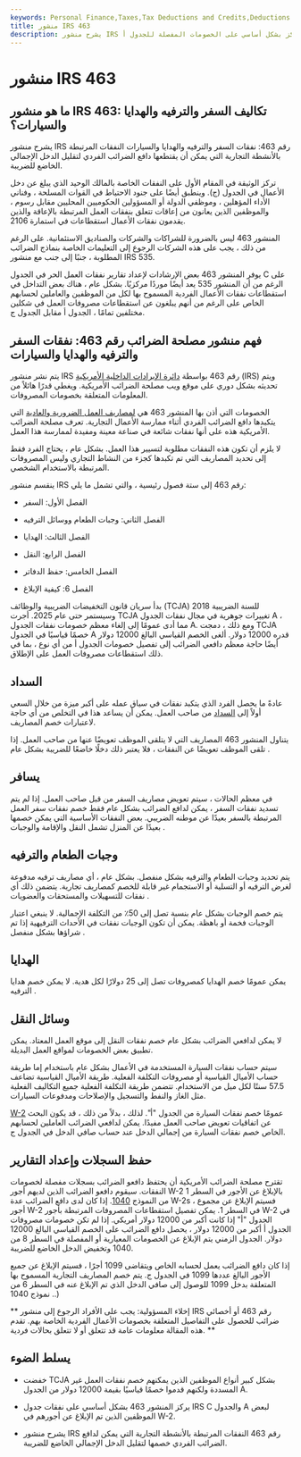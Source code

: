 ```yaml
---
keywords: Personal Finance,Taxes,Tax Deductions and Credits,Deductions and Credits
title: منشور IRS 463
description: يشرح منشور IRS رقم 463 النفقات المؤهلة لخصم دافعي الضرائب الفردي. يركز بشكل أساسي على الخصومات المفصلة للجدول أ.
---
```


# منشور IRS 463
## ما هو منشور IRS 463: تكاليف السفر والترفيه والهدايا والسيارات؟

يشرح منشور IRS رقم 463: نفقات السفر والترفيه والهدايا والسيارات النفقات المرتبطة بالأنشطة التجارية التي يمكن أن يقتطعها دافع الضرائب الفردي لتقليل الدخل الإجمالي الخاضع للضريبة.

تركز الوثيقة في المقام الأول على النفقات الخاصة بالمالك الوحيد الذي يبلغ عن دخل الأعمال في الجدول (ج). وينطبق أيضًا على جنود الاحتياط في القوات المسلحة ، وفناني الأداء المؤهلين ، وموظفي الدولة أو المسؤولين الحكوميين المحليين مقابل رسوم ، والموظفين الذين يعانون من إعاقات تتعلق بنفقات العمل المرتبطة بالإعاقة والذين يقدمون نفقات الأعمال استقطاعات في استمارة 2106.

المنشور 463 ليس بالضرورة للشراكات والشركات والصناديق الاستئمانية. على الرغم من ذلك ، يجب على هذه الشركات الرجوع إلى التعليمات الخاصة بنماذج الضرائب المطلوبة ، جنبًا إلى جنب مع منشور IRS 535.

يوفر المنشور 463 بعض الإرشادات لإعداد تقارير نفقات العمل الحر في الجدول C على الرغم من أن المنشور 535 يعد أيضًا موردًا مركزيًا. بشكل عام ، هناك بعض التداخل في استقطاعات نفقات الأعمال الفردية المسموح بها لكل من الموظفين والعاملين لحسابهم الخاص على الرغم من أنهم يبلغون عن استقطاعات مصروفات العمل في شكلين مختلفين تمامًا ، الجدول أ مقابل الجدول ج.

## فهم منشور مصلحة الضرائب رقم 463: نفقات السفر والترفيه والهدايا والسيارات

يتم نشر منشور IRS رقم 463 بواسطة [دائرة الإيرادات الداخلية الأمريكية](/irs) (IRS) ويتم تحديثه بشكل دوري على موقع ويب مصلحة الضرائب الأمريكية. ويغطي قدرًا هائلاً من المعلومات المتعلقة بخصومات المصروفات.

الخصومات التي أذن بها المنشور 463 هي [لمصاريف العمل الضرورية والعادية](/oandne) التي يتكبدها دافع الضرائب الفردي أثناء ممارسة الأعمال التجارية. تعرف مصلحة الضرائب الأمريكية هذه على أنها نفقات شائعة في صناعة معينة ومفيدة لممارسة هذا العمل.

لا يلزم أن تكون هذه النفقات مطلوبة لتسيير هذا العمل. بشكل عام ، يحتاج الفرد فقط إلى تحديد المصاريف التي تم تكبدها كجزء من النشاط التجاري وليس المصروفات المرتبطة بالاستخدام الشخصي.

ينقسم منشور IRS رقم 463 إلى ستة فصول رئيسية ، والتي تشمل ما يلي:

- الفصل الأول: السفر

- الفصل الثاني: وجبات الطعام ووسائل الترفيه

- الفصل الثالث: الهدايا

- الفصل الرابع: النقل

- الفصل الخامس: حفظ الدفاتر

- الفصل 6: كيفية الإبلاغ

بدأ سريان قانون التخفيضات الضريبية والوظائف (TCJA) للسنة الضريبية 2018 وسيستمر حتى عام 2025. أجرت TCJA تغييرات جوهرية في مجال نفقات الجدول A ، مما أدى عمومًا إلى إلغاء معظم خصومات نفقات الجدول A. ومع ذلك ، دمجت TCJA خصمًا قياسيًا في الجدول A قدره 12000 دولار. ألغى الخصم القياسي البالغ 12000 دولار أيضًا حاجة معظم دافعي الضرائب إلى تفصيل خصومات الجدول أ من أي نوع ، بما في ذلك استقطاعات مصروفات العمل على الإطلاق.

## السداد

عادةً ما يحصل الفرد الذي يتكبد نفقات في سياق عمله على أكبر ميزة من خلال السعي أولاً إلى [السداد](/reimbursement) من صاحب العمل. يمكن أن يساعد هذا في التخلص من أي حاجة لاعتبارات خصم المصاريف.

يتناول المنشور 463 المصاريف التي لا يتلقى الموظف تعويضًا عنها من صاحب العمل. إذا تلقى الموظف تعويضًا عن النفقات ، فلا يعتبر ذلك دخلًا خاضعًا للضريبة بشكل عام .

## يسافر

في معظم الحالات ، سيتم تعويض مصاريف السفر من قبل صاحب العمل. إذا لم يتم تسديد نفقات السفر ، يمكن لدافع الضرائب بشكل عام فقط خصم نفقات سفر العمل المرتبطة بالسفر بعيدًا عن موطنه الضريبي. بعض النفقات الأساسية التي يمكن خصمها بعيدًا عن المنزل تشمل النقل والإقامة والوجبات .

## وجبات الطعام والترفيه

يتم تحديد وجبات الطعام والترفيه بشكل منفصل. بشكل عام ، أي مصاريف ترفيه مدفوعة لغرض الترفيه أو التسلية أو الاستجمام غير قابلة للخصم كمصاريف تجارية. يتضمن ذلك أي نفقات للتسهيلات والمستحقات والعضويات .

يتم خصم الوجبات بشكل عام بنسبة تصل إلى 50٪ من التكلفة الإجمالية. لا ينبغي اعتبار الوجبات فخمة أو باهظة. يمكن أن تكون الوجبات نفقات في الأحداث الترفيهية إذا تم شراؤها بشكل منفصل .

## الهدايا

يمكن عمومًا خصم الهدايا كمصروفات تصل إلى 25 دولارًا لكل هدية. لا يمكن خصم هدايا الترفيه .

## وسائل النقل

لا يمكن لدافعي الضرائب بشكل عام خصم نفقات النقل إلى موقع العمل المعتاد. يمكن تطبيق بعض الخصومات لمواقع العمل البديلة.

سيتم حساب نفقات السيارة المستخدمة في الأعمال بشكل عام باستخدام إما طريقة حساب الأميال القياسية أو مصروفات التكلفة الفعلية. طريقة الأميال القياسية تضاعف 57.5 سنتًا لكل ميل من الاستخدام. تتضمن طريقة التكلفة الفعلية جميع التكاليف الفعلية مثل الغاز والنفط والتسجيل والإصلاحات ومدفوعات السيارات.

[W-2](/w2form) عمومًا خصم نفقات السيارة من الجدول "أ". لذلك ، بدلاً من ذلك ، قد يكون البحث عن اتفاقيات تعويض صاحب العمل مفيدًا. يمكن لدافعي الضرائب العاملين لحسابهم الخاص خصم نفقات السيارة من إجمالي الدخل عند حساب صافي الدخل في الجدول ج.

## حفظ السجلات وإعداد التقارير

تقترح مصلحة الضرائب الأمريكية أن يحتفظ دافعو الضرائب بسجلات مفصلة لخصومات النفقات. سيقوم دافعو الضرائب الذين لديهم أجور W-2 بالإبلاغ عن الأجور في السطر 1 من النموذج [1040](/1040). إذا كان لدى دافع الضرائب عدة W-2s ، فسيتم الإبلاغ عن مجموع أجور W-2 في السطر 1. يمكن تفصيل استقطاعات المصروفات المرتبطة بأجور W-2 في الجدول "أ" إذا كانت أكبر من 12000 دولار أمريكي. إذا لم تكن خصومات مصروفات الجدول أ أكبر من 12000 دولار ، يحصل دافع الضرائب على الخصم القياسي البالغ 12000 دولار. الجدول الزمني يتم الإبلاغ عن الخصومات المعيارية أو المفصلة في السطر 8 من 1040 وتخفيض الدخل الخاضع للضريبة.

إذا كان دافع الضرائب يعمل لحسابه الخاص ويتقاضى 1099 أجرًا ، فسيتم الإبلاغ عن جميع الأجور البالغ عددها 1099 في الجدول ج. يتم خصم المصاريف التجارية المسموح بها المتعلقة بدخل 1099 للوصول إلى صافي الدخل الذي تم الإبلاغ عنه في السطر 6 من نموذج 1040 ..)

** إخلاء المسؤولية: يجب على الأفراد الرجوع إلى منشور IRS رقم 463 أو أخصائي ضرائب للحصول على التفاصيل المتعلقة بخصومات الأعمال الفردية الخاصة بهم. تقدم هذه المقالة معلومات عامة قد تتعلق أو لا تتعلق بحالات فردية. **

## يسلط الضوء

- خفضت TCJA بشكل كبير أنواع الموظفين الذين يمكنهم خصم نفقات العمل غير المسددة ولكنهم قدموا خصمًا قياسيًا بقيمة 12000 دولار من الجدول A.

- يركز المنشور 463 بشكل أساسي على نفقات جدول IRS C والجدول A لبعض الموظفين الذين تم الإبلاغ عن أجورهم في W-2.

- يشرح منشور IRS رقم 463 النفقات المرتبطة بالأنشطة التجارية التي يمكن لدافع الضرائب الفردي خصمها لتقليل الدخل الإجمالي الخاضع للضريبة.

